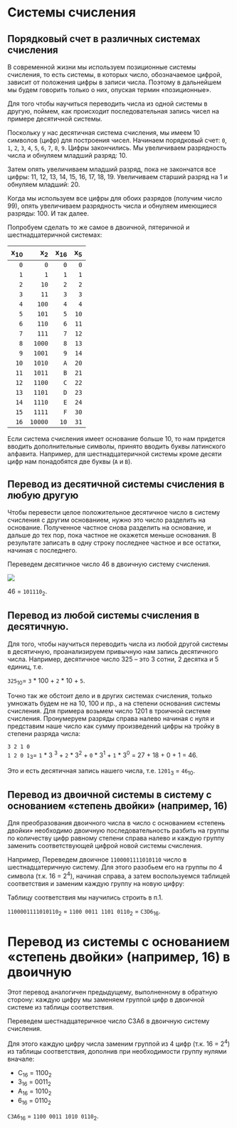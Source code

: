 # Системы счисления

## Порядковый счет в различных системах счисления

В современной жизни мы используем позиционные системы счисления, то есть системы, в которых число, обозначаемое цифрой, зависит от положения цифры в записи числа. Поэтому в дальнейшем мы будем говорить только о них, опуская термин «позиционные».

Для того чтобы научиться переводить числа из одной системы в другую, поймем, как происходит последовательная запись чисел на примере десятичной системы.

Поскольку у нас десятичная система счисления, мы имеем 10 символов (цифр) для построения чисел. Начинаем порядковый счет: `0`, `1`, `2`, `3`, `4`, `5`, `6`, `7`, `8`, `9`. Цифры закончились. Мы увеличиваем разрядность числа и обнуляем младший разряд: 10.

Затем опять увеличиваем младший разряд, пока не закончатся все цифры: 11, 12, 13, 14, 15, 16, 17, 18, 19. Увеличиваем старший разряд на 1 и обнуляем младший: 20.

Когда мы используем все цифры для обоих разрядов (получим число 99), опять увеличиваем разрядность числа и обнуляем имеющиеся разряды: 100. И так далее.

Попробуем сделать то же самое в двоичной, пятеричной и шестнадцатеричной системах:

| x<sub>10</sub> | x<sub>2</sub> | x<sub>16</sub> | x<sub>5</sub> |
| -------------: | ------------: | -------------: | ------------: |
| ` 0`           | `    0`       | ` 0`           | ` 0`          |
| ` 1`           | `    1`       | ` 1`           | ` 1`          |
| ` 2`           | `   10`       | ` 2`           | ` 2`          |
| ` 3`           | `   11`       | ` 3`           | ` 3`          |
| ` 4`           | `  100`       | ` 4`           | ` 4`          |
| ` 5`           | `  101`       | ` 5`           | `10`          |
| ` 6`           | `  110`       | ` 6`           | `11`          |
| ` 7`           | `  111`       | ` 7`           | `12`          |
| ` 8`           | ` 1000`       | ` 8`           | `13`          |
| ` 9`           | ` 1001`       | ` 9`           | `14`          |
| `10`           | ` 1010`       | ` A`           | `20`          |
| `11`           | ` 1011`       | ` B`           | `21`          |
| `12`           | ` 1100`       | ` C`           | `22`          |
| `13`           | ` 1101`       | ` D`           | `23`          |
| `14`           | ` 1110`       | ` E`           | `24`          |
| `15`           | ` 1111`       | ` F`           | `30`          |
| `16`           | `10000`       | `10`           | `31`          |

Если система счисления имеет основание больше 10, то нам придется вводить дополнительные символы, принято вводить буквы латинского алфавита. Например, для шестнадцатеричной системы кроме десяти цифр нам понадобятся две буквы (`A` и `B`).

## Перевод из десятичной системы счисления в любую другую

Чтобы перевести целое положительное десятичное число в систему счисления с другим основанием, нужно это число разделить на основание. Полученное частное снова разделить на основание, и дальше до тех пор, пока частное не окажется меньше основания. В результате записать в одну строку последнее частное и все остатки, начиная с последнего.

Переведем десятичное число 46 в двоичную систему счисления.

![](https://ege-study.ru/wp-content/uploads/2015/09/perevod1.jpg)

46 = `101110`<sub>2</sub>.

## Перевод из любой системы счисления в десятичную.

Для того, чтобы научиться переводить числа из любой другой системы в десятичную, проанализируем привычную нам запись десятичного числа.
Например, десятичное число 325 – это 3 сотни, 2 десятка и 5 единиц, т.е.

`325`<sub>10</sub>= `3` * 100 + `2` * 10 + `5`.

Точно так же обстоит дело и в других системах счисления, только умножать будем не на 10, 100 и пр., а на степени основания системы счисления. Для примера возьмем число 1201 в троичной системе счисления. Пронумеруем разряды справа налево начиная с нуля и представим наше число как сумму произведений цифры на тройку в степени разряда числа:

`3 2 1 0`<br>
`1 2 0 1`<sub>3</sub>= `1` * 3 <sup>3</sup> + `2` * 3<sup>2</sup> + `0` * 3<sup>1</sup> + `1` * 3<sup>0</sup> = 27 + 18 + 0 + 1 = 46.

Это и есть десятичная запись нашего числа, т.е. `1201`<sub>3</sub> = `46`<sub>10</sub>.

## Перевод из двоичной системы в систему с основанием «степень двойки» (например, 16)

Для преобразования двоичного числа в число с основанием «степень двойки» необходимо двоичную последовательность разбить на группы по количеству цифр равному степени справа налево и каждую группу заменить соответствующей цифрой новой системы счисления.

Например, Переведем двоичное `1100001111010110` число в шестнадцатеричную систему. Для этого разобьем его на группы по 4 символа (т.к. 16 = 2<sup>4</sup>), начиная справа, а затем воспользуемся таблицей соответствия и заменим каждую группу на новую цифру:

Таблицу соответствия мы научились строить в п.1.

`1100001111010110`<sub>2</sub> = `1100 0011 1101 0110`<sub>2</sub> = `C3D6`<sub>16</sub>.

# Перевод из системы с основанием «степень двойки» (например, 16) в двоичную

Этот перевод аналогичен предыдущему, выполненному в обратную сторону: каждую цифру мы заменяем группой цифр в двоичной системе из таблицы соответствия.

Переведем шестнадцатеричное число С3A6 в двоичную систему счисления.

Для этого каждую цифру числа заменим группой из 4 цифр (т.к. 16 = 2<sup>4</sup>) из таблицы соответствия, дополнив при необходимости группу нулями вначале:
* C<sub>16</sub> = 1100<sub>2</sub>
* 3<sub>16</sub> = 0011<sub>2</sub>
* A<sub>16</sub> = 1010<sub>2</sub>
* 6<sub>16</sub> = 0110<sub>2</sub>

`C3A6`<sub>16</sub> = `1100 0011 1010 0110`<sub>2</sub>.
